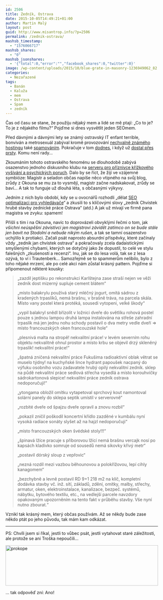```yaml
---
id: 2506
title: Zedník, Ostrava
date: 2015-10-05T14:49:21+01:00
author: Martin Malý
layout: post
guid: http://www.misantrop.info/?p=2506
permalink: /zednik-ostrava/
mashsb_timestamp:
  - "1576066717"
mashsb_shares:
  - "0"
mashsb_jsonshares:
  - '{"total":0,"error":"","facebook_shares":0,"twitter":0}'
image: /wp-content/uploads/2015/10/blue-grate-in-masonry-1236949062_82.jpg
categories:
  - Nezařazené
tags:
  - Banán
  - Kaluža
  - mem
  - Ostrava
  - Spam
  - zedník
---
```

Čas od času se stane, že použiju nějaký mem a lidé se mě ptají: &#8222;Co to je? To je z nějakého filmu?&#8220; Pojďme si dnes vysvětlit jeden SEOmem.

<!--more-->

Před dávnými a dávnými lety se známý ostravský IT enfant terrible, bonviván a metrosexuál zabýval kromě provozování [nechvalně známého hostingu](http://www.lupa.cz/clanky/otazky-okolo-hacku-banan-cz-zustavaji/) také [spamováním](http://www.zive.cz/clanky/banancz-jak-se-nema-delat-jmeno-hostingu/sc-3-a-150748/). Pokračuje v tom [dodnes](http://blog.bloxxter.cz/seo-spam-od-banan-cz-usvedceny-spammer-radovan-kaluza-opet-zkousi-nasi-trpelivost/), i když už [dostal přes prsty](http://www.pooh.cz/pooh/a.asp?a=2015831). Komu není rady&#8230;

Zkoumáním tohoto ostravského fenoménu se dlouhodobě zabývá osazenstvo jednoho diskusního klubu na [serveru pro příznivce křížkového vyšívání a psychických poruch](http://okoun.cz). Dalo by se říct, že žijí ve vzájemné symbióze: Magistr a seladon občas napíše něco vtipného na svůj blog, zrůdy z Okouna se mu za to vysmějí, magistr začne nadskakovat, zrůdy se baví&#8230; A tak to funguje už dlouhá léta, s občasnými výkyvy.

Jedním z nich bylo období, kdy se u ovocnářů rozhodli &#8222;dělat [SEO optimalizaci pro vyhledávače](http://jdem.cz/http://www.banan.cz/seo---optimalizace-pro-vyhledavace)&#8220; a zkusili to s klíčovými slovy &#8222;zedník Chvistek hrubé stavby zednické práce Ostrava&#8220; (atd.) A jak už mívají ve firmě pana magistra ve zvyku: spamem!

Přišli s tím i na Okouna, navíc to doprovázeli obvyklými řečmi o tom, jak _všichni neúspěšní závistivci jen magistrovi závidět zatímco on se bude stále jen bavit na Stodolní a nebude nikým rušen_, a tak se tamní osazenstvo uchýlilo k protiakci. Začali psát naprosto absurdní příspěvky, které začínaly vždy &#8222;zednik jan chvistek ostrava&#8220; a pokračovaly zcela dadaistickými smyšlenými chybami, kterých se dotyčný jako že dopustil, to celé ve stylu falešných &#8222;zkušeností a recenzí&#8220;. Inu, jak se do lesa volá, tak se z lesa ozývá, to ví i Trautenberk&#8230; Samozřejmě se to spammerům nelíbilo, bylo z toho nějaké mrzení, ale po celé akci nám zůstal krásný pattern. Pojďme si připomenout některé kousky:

> &#8222;zazdil jeptišku po rekonstrukci Karlštejna zase straší nejen ve věži zedník dost mizerný supluje cement blátem&#8220;
> 
> &#8222;místo balakrylu používá starý mléčný jogurt, omítá sádrou z kradených trpaslíků, nemá brašnu, v brašně tráva, na parcela skála. Místo vany postel která protéká, sousedi vytopeni, velké škody&#8220;
> 
> &#8222;vypil balakryl snědl břízolit v ložnici dveře do světlíku rohová postel pouze s jednou lampou druhá lampa instalována na střeše zahradní trpaslík má jen jednu nohu schody postavil o dva metry vedle dveří => místo francouzských oken francouzské hole&#8220;
> 
> &#8222;plesnivá malta na stropě! nekvalitní práce! v levém severním rohu objektu nekvalitně ohnul prostor a místo krbu se objevil drzý skleněný trpaslík! nekvalitní práce!&#8220;
> 
> &#8222;špatná zničená nekvalitní práce Fukušima radioaktivní oblak větrat se muselo týdny! na kuchyňské lince hydrant papoušek nacpaný do výfuku osobního vozu zadavatele hrubý opilý nekvalitní zedník. sklep na půdě nekvalitní práce sedlová střecha vysedlá a místo korouhvičky sádrokartonová slepice! nekvalitní práce zedník ostrava nedoporučuji!&#8220;
> 
> &#8222;ytongama obložil omítku vytapetoval sprchový kout namontoval solární panely do sklepa septik umístil v serverovně&#8220;
> 
> &#8222;rozbité dveře od špajzu dveře opravil a znovu rozbil&#8220;
> 
> &#8222;pokazil zničil poškodil koncertní křídlo zazděné v kumbálu nyní vysoká radiace sonáty slyšet až na hajzl nedoporučuji&#8220;
> 
> &#8222;místo francouzských oken švédské stoly!!!&#8220;
> 
> &#8222;špinavá lžíce pracuje s příborovou lžící nemá brašnu vercajk nosí po kapsách kladívko somruje od sousedů nemá sikovky křivý metr&#8220;
> 
> &#8222;postavil dórský sloup z vepřovic&#8220;
> 
> &#8222;nezná rozdíl mezi vazbou běhounovou a polokřížovou, lepí cihly kanagomem&#8220;
> 
> &#8222;bezchybně a levně postavil RD 9+1 218 m2 na klíč, kompletní dodávka stavby vč. inž. sítí, základů, zdění, omítky, malby, střechy, armatur, oken, elektroinstalace, kanalizace, bezpeč. systémů, nábytku, bytového textilu, etc., na vedlejší parcele navzdory opakovaným upozorněním na tento fakt v průběhu stavby. Vše nyní nutno zbourat.&#8220;

Vznikl tak krásný mem, který občas používám. Až se někdy bude zase někdo ptát po jeho původu, tak mám kam odkázat.

* * *

PS: Chvíli jsem si říkal, jestli to vůbec psát, jestli vytahovat staré záležitosti, ale protože se ani Troška nepoučili&#8230;

[<img class="aligncenter size-full wp-image-2509" src="http://www.misantrop.info/wp-content/uploads/2015/10/prokope.jpg" alt="prokope" width="504" height="133" srcset="https://www.misantrop.info/wp-content/uploads/2015/10/prokope.jpg 504w, https://www.misantrop.info/wp-content/uploads/2015/10/prokope-200x53.jpg 200w, https://www.misantrop.info/wp-content/uploads/2015/10/prokope-500x132.jpg 500w" sizes="(max-width: 504px) 100vw, 504px" />](http://www.misantrop.info/wp-content/uploads/2015/10/prokope.jpg)

&#8230; tak odpověď zní: Ano!